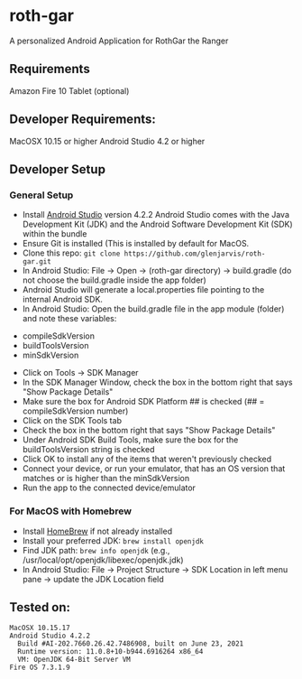 # roth-gar
A personalized Android Application for RothGar the Ranger

## Requirements

Amazon Fire 10 Tablet (optional)

## Developer Requirements:

MacOSX 10.15 or higher
Android Studio 4.2 or higher

## Developer Setup

### General Setup
* Install [Android Studio](https://developer.android.com/studio/) version 4.2.2
  Android Studio comes with the Java Development Kit (JDK) and the Android Software Development Kit
  (SDK) within the bundle
* Ensure Git is installed (This is installed by default for MacOS.
* Clone this repo: `git clone https://github.com/glenjarvis/roth-gar.git`
* In Android Studio: File -> Open -> (roth-gar directory) -> build.gradle
  (do not choose the build.gradle inside the app folder)
* Android Studio will generate a local.properties file pointing to the internal
  Android SDK.
* In Android Studio: Open the build.gradle file in the app module (folder) and note these variables:
 - compileSdkVersion
 - buildToolsVersion
 - minSdkVersion
* Click on Tools -> SDK Manager
* In the SDK Manager Window, check the box in the bottom right that says "Show Package Details"
* Make sure the box for Android SDK Platform ## is checked (## = compileSdkVersion number)
* Click on the SDK Tools tab
* Check the box in the bottom right that says "Show Package Details"
* Under Android SDK Build Tools, make sure the box for the buildToolsVersion string is checked
* Click OK to install any of the items that weren't previously checked
* Connect your device, or run your emulator, that has an OS version that
  matches or is higher than the minSdkVersion
* Run the app to the connected device/emulator

### For MacOS with Homebrew
* Install [HomeBrew](https://docs.brew.sh/) if not already installed
* Install your preferred JDK: `brew install openjdk`
* Find JDK path: `brew info openjdk` (e.g.,  /usr/local/opt/openjdk/libexec/openjdk.jdk)
* In Android Studio: File -> Project Structure -> SDK Location in left menu
  pane -> update the JDK Location field 

## Tested on:

```
MacOSX 10.15.17
Android Studio 4.2.2
  Build #AI-202.7660.26.42.7486908, built on June 23, 2021
  Runtime version: 11.0.8+10-b944.6916264 x86_64
  VM: OpenJDK 64-Bit Server VM
Fire OS 7.3.1.9 
```
